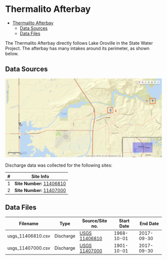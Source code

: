 # Thermalito Afterbay

- [Thermalito Afterbay](#thermalito-afterbay)
    - [Data Sources](#data-sources)
    - [Data Files](#data-files)

The Thermalito Afterbay directly follows Lake Oroville in the State Water Project. The afterbay has many intakes around its perimeter, as shown below.

## Data Sources

![Thermalio Afterbay Map](images/thermalito_usgs_map.png)

Discharge data was collected for the following sites:

| #   | Site Info                                                                                                |
| --- | -------------------------------------------------------------------------------------------------------- |
| 1   | **Site Number:** [11406810](https://waterdata.usgs.gov/nwis/inventory?agency_code=USGS&site_no=11406810) |
| 2   | **Site Number:** [11407000](https://waterdata.usgs.gov/nwis/inventory?agency_code=USGS&site_no=11407000) |

## Data Files

| Filename          | Type      | Source/Site no.                                                                              | Start Date | End Date   |
| ----------------- | --------- | -------------------------------------------------------------------------------------------- | ---------- | ---------- |
| usgs_11406810.csv | Discharge | [USGS 11406810](https://waterdata.usgs.gov/nwis/inventory?agency_code=USGS&site_no=11406810) | 1968-10-01 | 2017-09-30 |
| usgs_11407000.csv | Discharge | [USGS 11407000](https://waterdata.usgs.gov/nwis/inventory?agency_code=USGS&site_no=11407000) | 1901-10-01 | 2017-09-30 |